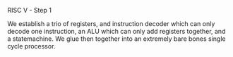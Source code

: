 RISC V - Step 1

We establish a trio of registers, and instruction decoder which can only decode one instruction, an ALU which can only add registers together, and a statemachine. We glue then together into an extremely bare bones single cycle processor.



